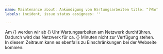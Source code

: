 ```yaml
---
name: Maintenance about: Ankündigung von Wartungsarbeiten title: "[Wartungsarbeiten] {}"
labels: incident, issue status assignees: ''

---
```


Am {} werden wir ab {} Uhr Wartungsarbeiten am Netzwerk durchführen. Dadurch wird das Netzwerk für ca. {} Minuten nicht
zur Verfügung stehen. In diesem Zeitraum kann es ebenfalls zu Einschränkungen bei der Webseite kommen.
